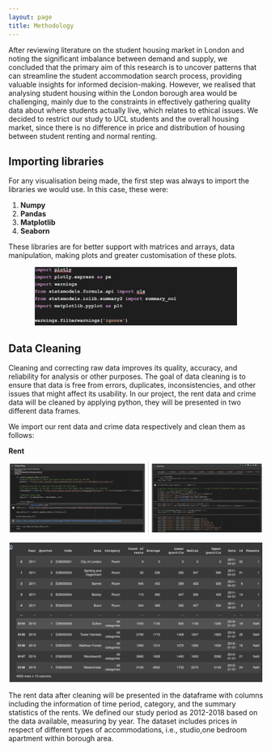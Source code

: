 ```yaml
---
layout: page
title: Methodology
---
```

After reviewing literature on the student housing market in London and noting the significant imbalance between demand and supply, we concluded that the primary aim of this research is to uncover patterns that can streamline the student accommodation search process, providing valuable insights for informed decision-making. However, we realised that analysing student housing within the London borough area would be challenging, mainly due to the constraints in effectively gathering quality data about where students actually live, which relates to ethical issues. We decided to restrict our study to UCL students and the overall housing market, since there is no difference in price and distribution of housing between student renting and normal renting.

## Importing libraries
For any visualisation being made, the first step was always to import the libraries we would use. In this case, these were:

1. <strong>Numpy</strong>
2. <strong>Pandas</strong>
3. <strong>Matplotlib</strong>
4. <strong>Seaborn</strong>

These libraries are for better support with matrices and arrays, data manipulation, making plots and greater customisation of these plots.

<p align="center"> <img src="img/Screenshot 2024-01-14 at 10.15.18.png" alt="Image Alt Text" width="400" /> </p>

## Data Cleaning
Cleaning and correcting raw data improves its quality, accuracy, and reliability for analysis or other purposes. The goal of data cleaning is to ensure that data is free from errors, duplicates, inconsistencies, and other issues that might affect its usability. In our project, the rent data and crime data will be cleaned by applying python, they will be presented in two different data frames.

We import our rent data and crime data respectively and clean them as follows:

<strong>Rent</strong>

<p align="center"> <img src="img/Screenshot 2024-01-14 at 10.27.11.png" alt="Image Alt Text" width="800" /> </p>
<p align="center"> <img src="img/Screenshot 2024-01-14 at 10.28.25.png" alt="Image Alt Text" width="500" /> </p>

The rent data after cleaning will be presented in the dataframe with columns including the information of time period, category, and the summary statistics of the rents. We defined our study period as 2012-2018 based on the data available, measuring by year. The dataset includes prices in respect of different types of accommodations, i.e., studio,one bedroom apartment within borough area.

